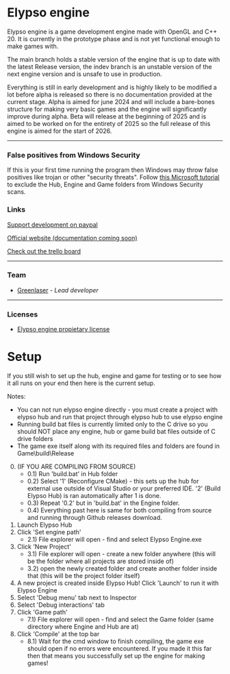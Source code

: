 # Elypso engine

Elypso engine is a game development engine made with OpenGL and C++ 20. It is currently in the prototype phase and is not yet functional enough to make games with.

The main branch holds a stable version of the engine that is up to date with the latest Release version, the indev branch is an unstable version of the next engine version and is unsafe to use in production.

Everything is still in early development and is highly likely to be modified a lot before alpha is released so there is no documentation provided at the current stage. Alpha is aimed for june 2024 and will include a bare-bones structure for making very basic games and the engine will significantly improve during alpha. Beta will release at the beginning of 2025 and is aimed to be worked on for the entirety of 2025 so the full release of this engine is aimed for the start of 2026.

---

### False positives from Windows Security

If this is your first time running the program then Windows may throw false positives like trojan or other "security threats". Follow [this Microsoft tutorial](https://support.microsoft.com/en-us/windows/add-an-exclusion-to-windows-security-811816c0-4dfd-af4a-47e4-c301afe13b26) to exclude the Hub, Engine and Game folders from Windows Security scans.

### Links

[Support development on paypal](https://www.paypal.com/donate/?hosted_button_id=QWG8SAYX5TTP6)

[Official website (documentation coming soon)](https://elypsoengine.com)

[Check out the trello board](https://trello.com/b/hbt6ebCZ/elypso-engine)

---

### Team

* [Greenlaser](https://github.com/greeenlaser) - *Lead developer*

---

### Licenses

* [Elypso engine propietary license](LICENSE.md)

# Setup

If you still wish to set up the hub, engine and game for testing or to see how it all runs on your end then here is the current setup.

Notes:
- You can not run elypso engine directly - you must create a project with elypso hub and run that project through elypso hub to use elypso engine
- Running build bat files is currently limited only to the C drive so you should NOT place any engine, hub or game build bat files outside of C drive folders
- The game exe itself along with its required files and folders are found in Game\build\Release

0) (IF YOU ARE COMPILING FROM SOURCE)
	- 0.1) Run 'build.bat' in Hub folder
	- 0.2) Select '1' (Reconfigure CMake) - this sets up the hub for external use outside of Visual Studio or your preferred IDE. '2' (Build Elypso Hub) is ran automatically after 1 is done.
	- 0.3) Repeat '0.2' but in 'build.bat' in the Engine folder.
	- 0.4) Everything past here is same for both compiling from source and running through Github releases download.
1) Launch Elypso Hub
2) Click 'Set engine path'
	- 2.1) File explorer will open - find and select Elypso Engine.exe
3) Click 'New Project'
	- 3.1) File explorer will open - create a new folder anywhere (this will be the folder where all projects are stored inside of)
	- 3.2) open the newly created folder and create another folder inside that (this will be the project folder itself)
5) A new project is created inside Elypso Hub! Click 'Launch' to run it with Elypso Engine
6) Select 'Debug menu' tab next to Inspector
7) Select 'Debug interactions' tab
8) Click 'Game path'
	- 7.1) File explorer will open - find and select the Game folder (same directory where Engine and Hub are at)
8) Click 'Compile' at the top bar
	- 8.1) Wait for the cmd window to finish compiling, the game exe should open if no errors were encountered. If you made it this far then that means you successfully set up the engine for making games!
